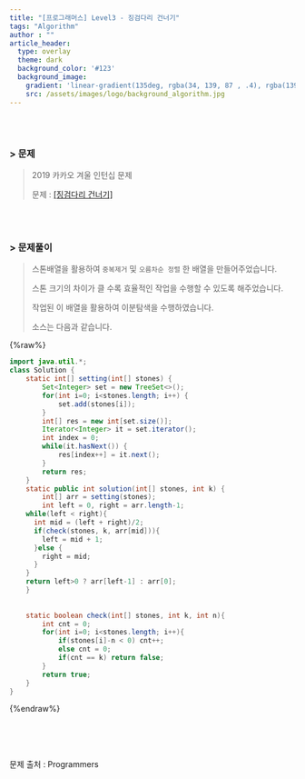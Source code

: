 ```yaml
---
title: "[프로그래머스] Level3 - 징검다리 건너기"
tags: "Algorithm"
author : ""
article_header:
  type: overlay
  theme: dark
  background_color: '#123'
  background_image:
    gradient: 'linear-gradient(135deg, rgba(34, 139, 87 , .4), rgba(139, 34, 139, .4))'
    src: /assets/images/logo/background_algorithm.jpg
---
```






###### <br/>

### > 문제

> 2019 카카오 겨울 인턴십 문제
>
> 문제 : [[징검다리 건너기]](https://programmers.co.kr/learn/courses/30/lessons/64062)

<br>

<br>



### > 문제풀이

> 스톤배열을 활용하여 `중복제거` 및 `오름차순 정렬` 한 배열을 만들어주었습니다.
>
> 스톤 크기의 차이가 클 수록 효율적인 작업을 수행할 수 있도록 해주었습니다.
>
> 작업된 이 배열을 활용하여 이분탐색을 수행하였습니다.
>
> 소스는 다음과 같습니다.

{%raw%}

```java
import java.util.*;
class Solution {
    static int[] setting(int[] stones) {
		Set<Integer> set = new TreeSet<>();								// 중복제거 및 오름차순 정렬을 위해 TreeSet 사용.
		for(int i=0; i<stones.length; i++) {
			set.add(stones[i]);
		}
		int[] res = new int[set.size()];
		Iterator<Integer> it = set.iterator();
		int index = 0;
		while(it.hasNext()) {
			res[index++] = it.next();
		}
		return res;
	}
	static public int solution(int[] stones, int k) {
		int[] arr = setting(stones);
		int left = 0, right = arr.length-1;
    while(left < right){															// 중복제거 및 정렬된 스톤배열을 활용하여 이분탐색 수행.
      int mid = (left + right)/2;
      if(check(stones, k, arr[mid])){
        left = mid + 1;
      }else {
        right = mid;
      }
    }
    return left>0 ? arr[left-1] : arr[0];							
    }
    
    
    static boolean check(int[] stones, int k, int n){
        int cnt = 0;
        for(int i=0; i<stones.length; i++){
            if(stones[i]-n < 0) cnt++;
            else cnt = 0;
            if(cnt == k) return false;
        }
        return true;
    }
}
```

{%endraw%}

<br/>

<br/>

<br/>

문제 출처 : Programmers

<br/>

<br/>

<br/>
